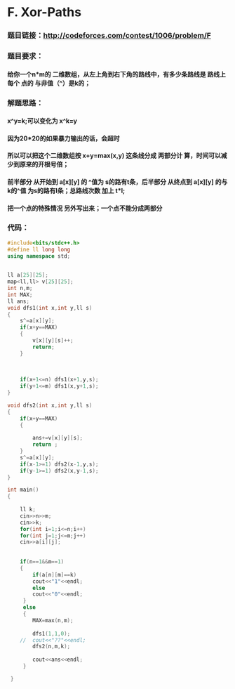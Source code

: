# F. Xor-Paths 

### 题目链接：http://codeforces.com/contest/1006/problem/F

### 题目要求：

#### 给你一个n*m的 二维数组，从左上角到右下角的路线中，有多少条路线是 路线上每个 点的 与非值（^）是k的；

### 解题思路：

#### 	x^y=k;可以变化为 x^k=y

#### 	因为20*20的如果暴力输出的话，会超时

#### 	所以可以把这个二维数组按 x+y=max(x,y) 这条线分成 两部分计		算，时间可以减少到原来的开根号倍； 

#### 	  前半部分 从开始到 a[x][y]  的 ^值为 s的路有t条，后半部分  从终点到  a[x][y]  的与k的^值 为s的路有l条；总路线次数  加上 t*l;

####  	把一个点的特殊情况 另外写出来；一个点不能分成两部分 







### 代码：

```c++
#include<bits/stdc++.h>
#define ll long long 
using namespace std;

	
ll a[25][25];
map<ll,ll> v[25][25];
int n,m;
int MAX;
ll ans;
void dfs1(int x,int y,ll s)
{
	s^=a[x][y];
	if(x+y==MAX)
	{
		v[x][y][s]++;
		return;
	}
	
	
	
	if(x+1<=n) dfs1(x+1,y,s);
	if(y+1<=m) dfs1(x,y+1,s);
}

void dfs2(int x,int y,ll s)
{
	if(x+y==MAX)
	{
					
		ans+=v[x][y][s];
		return ;
	}
	s^=a[x][y];
	if(x-1>=1) dfs2(x-1,y,s);
	if(y-1>=1) dfs2(x,y-1,s);
}

int main()
{
	
	ll k;
	cin>>n>>m;
	cin>>k;
	for(int i=1;i<=n;i++)
	for(int j=1;j<=m;j++)
	cin>>a[i][j]; 
	
	
	if(n==1&&m==1)
	{
		if(a[n][m]==k)
		cout<<"1"<<endl;
		else
		cout<<"0"<<endl;
	 } 
	 else
	 {
		MAX=max(n,m);
		
		dfs1(1,1,0);
	//	cout<<"??"<<endl;
		dfs2(n,m,k);
		
		cout<<ans<<endl;
	 }

 } 
```

